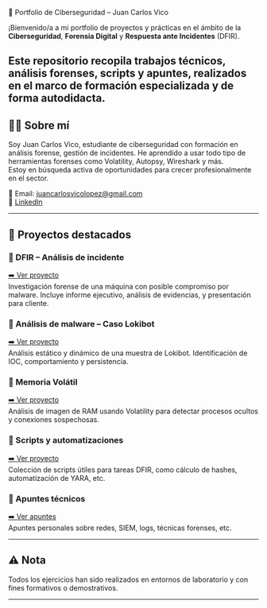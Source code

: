 🔐 Portfolio de Ciberseguridad – Juan Carlos Vico

¡Bienvenido/a a mi portfolio de proyectos y prácticas en el ámbito de la **Ciberseguridad**, **Forensia Digital** y **Respuesta ante Incidentes** (DFIR).

Este repositorio recopila trabajos técnicos, análisis forenses, scripts y apuntes, realizados en el marco de formación especializada y de forma autodidacta.
---

## 👨‍💻 Sobre mí

Soy Juan Carlos Vico, estudiante de ciberseguridad con formación en análisis forense, gestión de incidentes. He aprendido a usar todo tipo de herramientas forenses como Volatility, Autopsy, Wireshark y más.  
Estoy en búsqueda activa de oportunidades para crecer profesionalmente en el sector.

📧 Email: juancarlosvicolopez@gmail.com  
🔗 [LinkedIn](https://www.linkedin.com/in/juan-carlos-vico-lópez-602a43102/?trk=opento_sprofile_goalscard) 

---

## 📁 Proyectos destacados

### 🔎 DFIR – Análisis de incidente
[➡️ Ver proyecto](./DFIR/Proyecto-Final)  
Investigación forense de una máquina con posible compromiso por malware. Incluye informe ejecutivo, análisis de evidencias, y presentación para cliente.

### 🧪 Análisis de malware – Caso Lokibot
[➡️ Ver proyecto](./Analisis-Malware/Caso-Lokibot)  
Análisis estático y dinámico de una muestra de Lokibot. Identificación de IOC, comportamiento y persistencia.

### 💾 Memoria Volátil
[➡️ Ver proyecto](./Memoria-Volatil/Volatility-Ejercicio1)  
Análisis de imagen de RAM usando Volatility para detectar procesos ocultos y conexiones sospechosas.

### 🧰 Scripts y automatizaciones
[➡️ Ver proyecto](./Scripts)  
Colección de scripts útiles para tareas DFIR, como cálculo de hashes, automatización de YARA, etc.

### 📝 Apuntes técnicos
[➡️ Ver apuntes](./Apuntes)  
Apuntes personales sobre redes, SIEM, logs, técnicas forenses, etc.

---

## ⚠️ Nota

Todos los ejercicios han sido realizados en entornos de laboratorio y con fines formativos o demostrativos.

---
